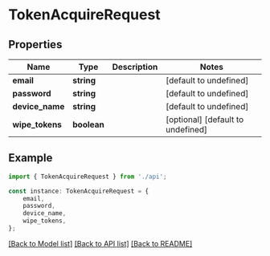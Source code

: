 # TokenAcquireRequest


## Properties

Name | Type | Description | Notes
------------ | ------------- | ------------- | -------------
**email** | **string** |  | [default to undefined]
**password** | **string** |  | [default to undefined]
**device_name** | **string** |  | [default to undefined]
**wipe_tokens** | **boolean** |  | [optional] [default to undefined]

## Example

```typescript
import { TokenAcquireRequest } from './api';

const instance: TokenAcquireRequest = {
    email,
    password,
    device_name,
    wipe_tokens,
};
```

[[Back to Model list]](../README.md#documentation-for-models) [[Back to API list]](../README.md#documentation-for-api-endpoints) [[Back to README]](../README.md)
